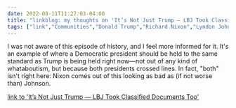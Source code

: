 ---date: 2022-08-11T11:27:03-04:00title: "linkblog: my thoughts on 'It’s Not Just Trump — LBJ Took Classified Documents Too'"tags: ["link","Communities","Donald Trump","Richard Nixon","Lyndon Johnson","whataboutism"]---I was not aware of this episode of history, and I feel more informed for it. It's an example of where a Democratic president should be held to the same standard as Trump is being held right now—not out of any kind of whataboutism, but because both presidents crossed lines. In fact, "both" isn't right here: Nixon comes out of this looking as bad as (if not worse than) Johnson. [link to 'It’s Not Just Trump — LBJ Took Classified Documents Too'](https://theintercept.com/2022/08/11/trump-fbi-mar-a-lago-classified-documents-lbj/)